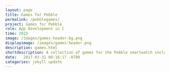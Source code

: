 ```yaml
---
layout: page
title: Games for Pebble
permalink: /pebblegames/
project: Games for Pebble
role: App Development in C
time: 2015
image: /images/games-header-bg.png
displayimage: /images/games-header.png
description: games.html
shortdescription: A collection of games for the Pebble smartwatch including chess, 2048, and solitaire, written in C.
date:   2017-03-31 08:16:17 -0700
categories: jekyll update
---
```

